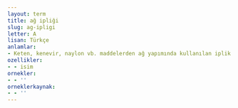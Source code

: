 ```yaml
---
layout: term
title: ağ ipliği
slug: ag-ipligi
letter: A
lisan: Türkçe
anlamlar:
- Keten, kenevir, naylon vb. maddelerden ağ yapımında kullanılan iplik
ozellikler:
- - isim
ornekler:
- - ''
orneklerkaynak:
- - ''
---
```


